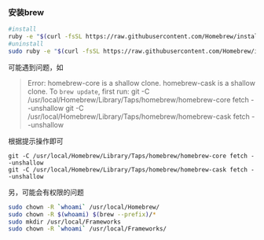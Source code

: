 


### 安装brew

```bash
#install
ruby -e "$(curl -fsSL https://raw.githubusercontent.com/Homebrew/install/master/install)"
#uninstall
sudo ruby -e "$(curl -fsSL https://raw.githubusercontent.com/Homebrew/install/master/uninstall)"
```
可能遇到问题，如
>Error:
  homebrew-core is a shallow clone.
  homebrew-cask is a shallow clone.
To `brew update`, first run:
  git -C /usr/local/Homebrew/Library/Taps/homebrew/homebrew-core fetch --unshallow
  git -C /usr/local/Homebrew/Library/Taps/homebrew/homebrew-cask fetch --unshallow

根据提示操作即可
```
git -C /usr/local/Homebrew/Library/Taps/homebrew/homebrew-core fetch --unshallow
git -C /usr/local/Homebrew/Library/Taps/homebrew/homebrew-cask fetch --unshallow
```

另，可能会有权限的问题
```bash
sudo chown -R `whoami` /usr/local/Homebrew/
sudo chown -R $(whoami) $(brew --prefix)/*
sudo mkdir /usr/local/Frameworks
sudo chown -R `whoami` /usr/local/Frameworks/
```
